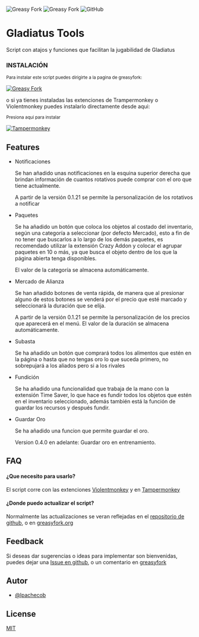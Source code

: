 ![Greasy Fork](https://img.shields.io/greasyfork/v/444338-gladiatus-tools)
![Greasy Fork](https://img.shields.io/greasyfork/dt/444338-gladiatus-tools)
![GitHub](https://img.shields.io/github/license/lpachecob/Gladiatus-Tools)
# Gladiatus Tools

Script con atajos y funciones que facilitan la jugabilidad de Gladiatus

### INSTALACIÓN

<sub>Para instalar este script puedes dirigirte a la pagina de greasyfork:</sub>

[![Greasy Fork](https://img.shields.io/greasyfork/v/444338-gladiatus-tools)](https://greasyfork.org/es/scripts/444338-gladiatus-tools)

o si ya tienes instaladas las extenciones de Trampermonkey o Violentmonkey puedes instalarlo directamente desde aqui:

<sub>Presiona aqui para instalar</sub>

[![Tampermonkey](https://img.shields.io/static/v1?style=for-the-badge&message=Tampermonkey&color=00485B&logo=Tampermonkey&logoColor=FFFFFF&label=)](https://greasyfork.org/scripts/444338-gladiatus-tools/code/Gladiatus%20Tools.user.js)


## Features

- Notificaciones
    
    Se han añadido unas notificaciones en la esquina superior derecha que brindan información de cuantos rotativos puede comprar con el oro que tiene actualmente.
    
    A partir de la versión 0.1.21 se permite la personalización de los rotativos a notificar

- Paquetes

    Se ha añadido un botón que coloca los objetos al costado del inventario, según una categoría a seleccionar (por defecto Mercado), esto a fin de no tener que buscarlos a lo largo de los demás paquetes, es recomendado utilizar la extensión Crazy Addon y colocar el agrupar paquetes en 10 o más, ya que busca el objeto dentro de los que la página abierta tenga disponibles.
    
    El valor de la categoría se almacena automáticamente.

- Mercado de Alianza

    Se han añadido botones de venta rápida, de manera que al presionar alguno de estos botones se venderá por el precio que esté marcado y seleccionará la duración que se elija.

    A partir de la versión 0.1.21 se permite la personalización de los precios que aparecerá en el menú. El valor de la duración se almacena automáticamente.


- Subasta

    Se ha añadido un botón que comprará todos los alimentos que estén en la página o hasta que no tengas oro lo que suceda primero, no sobrepujará a los aliados pero si a los rivales

- Fundición

    Se ha añadido una funcionalidad que trabaja de la mano con la extensión Time Saver, lo que hace es fundir todos los objetos que estén en el inventario seleccionado, además también está la función de guardar los recursos y después fundir.

- Guardar Oro

    Se ha añadido una funcion que permite guardar el oro.

    Version 0.4.0 en adelante: Guardar oro en entrenamiento.



## FAQ

#### ¿Que necesito para usarlo?

El script corre con las extenciones [Violentmonkey](https://chrome.google.com/webstore/detail/violentmonkey/jinjaccalgkegednnccohejagnlnfdag) y en [Tampermonkey](https://chrome.google.com/webstore/detail/tampermonkey/dhdgffkkebhmkfjojejmpbldmpobfkfo)

#### ¿Donde puedo actualizar el script?

Normalmente las actualizaciones se veran reflejadas en el [repositorio de github](https://github.com/lpachecob/Gladiatus-Tools), o en [greasyfork.org](https://greasyfork.org/es/scripts/444338-gladiatus-tools)


## Feedback

Si deseas dar sugerencias o ideas para implementar son bienvenidas, puedes dejar una [Issue en github](https://github.com/lpachecob/Gladiatus-Tools/issues/new), o un comentario en [greasyfork](https://greasyfork.org/es/scripts/444338-gladiatus-tools/feedback)

## Autor

- [@lpachecob](https://github.com/lpachecob)

## License

[MIT](https://github.com/lpachecob/Gladiatus-Tools/blob/main/LICENSE)

